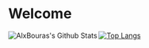 # Welcome

<!--
**AlxBouras/AlxBouras** is a ✨ _special_ ✨ repository because its `README.md` (this file) appears on your GitHub profile.

Here are some ideas to get you started:

- 🔭 I’m currently working on ...
- 🌱 I’m currently learning ...
- 👯 I’m looking to collaborate on ...
- 🤔 I’m looking for help with ...
- 💬 Ask me about ...
- 📫 How to reach me: ...
- 😄 Pronouns: ...
- ⚡ Fun fact: ...
-->

<img align="left" alt="AlxBouras's Github Stats" src="https://github-readme-stats.codestackr.vercel.app/api?username=AlxBouras&show_icons=true&hide_border=true" />

[![Top Langs](https://github-readme-stats.vercel.app/api/top-langs/?username=AlxBouras)](https://github.com/anuraghazra/github-readme-stats)

